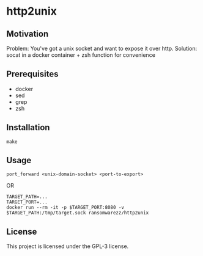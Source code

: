 # http2unix

## Motivation

Problem: You've got a unix socket and want to expose it over http.
Solution: socat in a docker container + zsh function for convenience

## Prerequisites

- docker
- sed
- grep
- zsh

## Installation

```
make
```

## Usage

```
port_forward <unix-domain-socket> <port-to-export>
```

OR

```
TARGET_PATH=...
TARGET_PORT=...
docker run --rm -it -p $TARGET_PORT:8080 -v $TARGET_PATH:/tmp/target.sock ransomwarezz/http2unix
```

## License

This project is licensed under the GPL-3 license.
